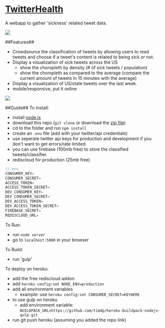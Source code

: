 [TwitterHealth](http://twitterhealth.herokuapp.com/)
============

A webapp to gather 'sickness' related tweet data.

![](http://i4.minus.com/ibmjeJLRAFCB0Q.png)

##Features##
- Crowdsource the classification of tweets by allowing users to read tweets and choose if a tweet's content is related to being sick or not.
- Display a visualization of sick tweets across the US
    - show the choropleth by density (# of sick tweets / population)
    - show the choropleth as compared to the average (compare the current amount of tweets in 15 minutes with the average)
- Display a visualization of US/state tweets over the last week. 
- mobile/responsive, put it online

![](http://i4.minus.com/ipnCkYM5zOHAB.png)

##Guide##
To Install:
- install [node.js](http://nodejs.org/)
- download this repo (`git clone` or download the [zip file](https://github.com/hzoo/twitterhealth.git))
- cd to the folder and run `npm install`
- create an `.env` file (add with your twitter/api credentials)
- use seperate twitter api keys for production and development if you don't want to get errors/rate limited.
- you can use firebase (100mb free) to store the classified tweets/classifier.
- rediscloud for production (25mb free)

```javascript
//.env
CONSUMER_KEY=
CONSUMER_SECRET=
ACCESS_TOKEN=
ACCESS_TOKEN_SECRET=
DEV_CONSUMER_KEY=
DEV_CONSUMER_SECRET=
DEV_ACCESS_TOKEN=
DEV_ACCESS_TOKEN_SECRET=
FIREBASE_SECRET=
REDISCLOUD_URL=
```

To Run:
- run `node server`
- go to `localhost:5000` in your browser

To Build:
- run 'gulp'

To deploy on heroku:
- add the free rediscloud addon
- add `heroku config:set NODE_ENV=production`
- add all environment variables
    - example: use `heroku config:set CONSUMER_SECRET=KEYHERE`
- to use gulp on heroku
    - add environment variable: `BUILDPACK_URL=https://github.com/timdp/heroku-buildpack-nodejs-gulp.git`
- run git push heroku (assuming you added the repo link)

